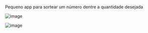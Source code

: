 Pequeno app para sortear um número dentre a quantidade desejada


![image](https://github.com/Jops-Garcia/Sorteador/assets/56653059/4f5654f2-4b4e-484b-ade2-ff6fa9d9c086)

![image](https://github.com/Jops-Garcia/Sorteador/assets/56653059/ec53b476-b99c-4b45-b891-0c4baa35c952)
